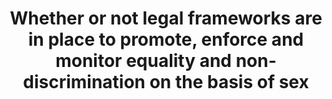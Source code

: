 ---
data_non_statistical: true
goal_meta_link: http://unstats.un.org/sdgs/files/metadata-compilation/Metadata-Goal-5.pdf
goal_meta_link_page: 2
graph: null
graph_status_notes: Policy Judgement
graph_title: Whether or not legal frameworks are in place to promote, enforce and
  monitor equality and non-discrimination on the basis of sex
graph_type: null
graph_type_description: null
has_metadata: true
indicator: 5.1.1
indicator_definition: 'The indicator measures whether national laws exist to promote
  gender equality and non-discrimination against women and girls. Areas of law to
  be monitored as part of this indicator are tentative but could include: whether
  equal pay for work of equal value is guaranteed in law; whether national legislation
  is in line with International Labour Organization (ILO) Convention 183 on maternity
  protection; whether national law prohibits discrimination based on a definition
  of discrimination against women in accordance with article 1 of the Convention on
  the Elimination of All Forms of Discrimination against Women (CEDAW); whether the
  national law provides equal rights for women and men with respect to inheritance
  and property; and the existence of laws (including criminal) against sexual assault.
  For each area of law under consideration, the indicator is the number of countries
  with specific legislation to promote gender equality and non-discrimination (i.e.
  countries with ''yes'') as a percentage of all countries with available data. A
  simple aggregation method (e.g. arithmetic or geometric mean) will then be used
  to calculate global and/or regional averages (taking into account all of the different
  areas of laws).'
indicator_name: Whether or not legal frameworks are in place to promote, enforce and
  monitor equality and non-discrimination on the basis of sex
indicator_variable: null
layout: indicator
permalink: /5-1-1/
published: true
rationale_interpretation: "Laws and justice systems shape society by ensuring accountability,\
  \ stopping the abuse of power and creating norms about what is acceptable. Removing\
  \ discriminatory laws and putting in place laws and policies that promote gender\
  \ equality is a prerequisite to ending discrimination against women and girls. \n\
  Because this indicator monitors laws, it focuses on de-jure equality between women\
  \ and men and girls and boys and instances where legal frameworks promote gender\
  \ equality and women's empowerment. This is not to say that de-facto inequality\
  \ should not be prioritized. In fact, even where discrimination is explicitly prohibited\
  \ by law, unequal outcomes between women and men and boys and girls can be the result\
  \ of discriminatory practices that prevent women and girls from enjoying their human\
  \ rights. \nMost of the indicators proposed to monitor the targets in SDG5 and the\
  \ genderrelated indicators to monitor the targets in the other goals focus on outcomes.\
  \ By focusing on laws, it is possible to juxtapose the different areas of law that\
  \ are measured under 5.1 (e.g. laws to prevent sexual assault) to the actual 'results'\
  \ (rates of sexual violence against women and girls as measured in target 5.2).\
  \ Therefore, the proposed focus on laws and policies is meant to complement the\
  \ outcome indicators proposed under the other targets in Goal 5 and the gender-related\
  \ targets in other goals."
reporting_status: notstarted
sdg_goal: 5
source_notes: null
source_title: null
target: End all forms of discrimination against all women and girls everywhere.
target_id: '5.1'
title: Whether or not legal frameworks are in place to promote, enforce and monitor
  equality and non-discrimination on the basis of sex
un_custodial_agency: 'UN WOMEN, World Bank, OECD Development Centre (Partnering Agencies:
  OHCHR)'
un_designated_tier: '3'
variable_description: null
variable_notes: null
---